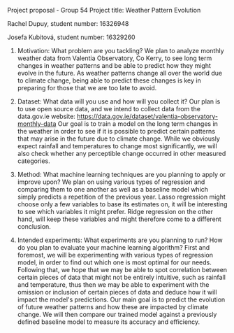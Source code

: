 Project proposal - Group 54
Project title: Weather Pattern Evolution

Rachel Dupuy, student number: 16326948

Josefa Kubitová, student number: 16329260

1. Motivation: What problem are you tackling? 
We plan to analyze monthly weather data from Valentia Observatory, Co Kerry, 
to see long term changes in weather patterns and be able to predict how they might evolve in the future. 
As weather patterns change all over the world due to climate change, 
being able to predict these changes is key in preparing for those that we are too late to avoid.

2. Dataset: What data will you use and how will you collect it?
     Our plan is to use open source data, 
and we intend to collect data from the data.gov.ie website: 
https://data.gov.ie/dataset/valentia-observatory-monthly-data 
 Our goal is to train a model on the long term changes in the weather 
in order to see if it is possible to predict certain patterns that may arise in the future due to climate change.
 While we obviously expect rainfall and temperatures to change most significantly, 
we will also check whether any perceptible change occurred in other measured categories.

3. Method: What machine learning techniques are you planning to apply or improve upon?
    We plan on using various types of regression and comparing them to one another as well as a baseline model 
which simply predicts a repetition of the previous year. 
Lasso regression might choose only a few variables to base its estimates on, 
it will be interesting to see which variables it might prefer.
 Ridge regression on the other hand, will keep these variables and might therefore come to a different conclusion.

4. Intended experiments: What experiments are you planning to run? 
How do you plan to evaluate your machine learning algorithm?
            First and foremost, we will be experimenting with various types of regression model, 
in order to find out which one is most optimal for our needs. 
Following that, we hope that we may be able to spot correlation between certain pieces of data that might not be entirely intuitive, 
such as rainfall and temperature, thus then we may be able to experiment with the omission or inclusion of certain pieces of data and deduce how it will impact the model's predictions. 
Our main goal is to predict the evolution of future weather patterns and how these are impacted by climate change. 
We will then compare our trained model against a previously defined baseline model to measure its accuracy and efficiency.

